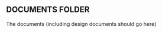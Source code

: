 DOCUMENTS FOLDER
--------------------------------------------------------------------------------
The documents (including design documents should go here)